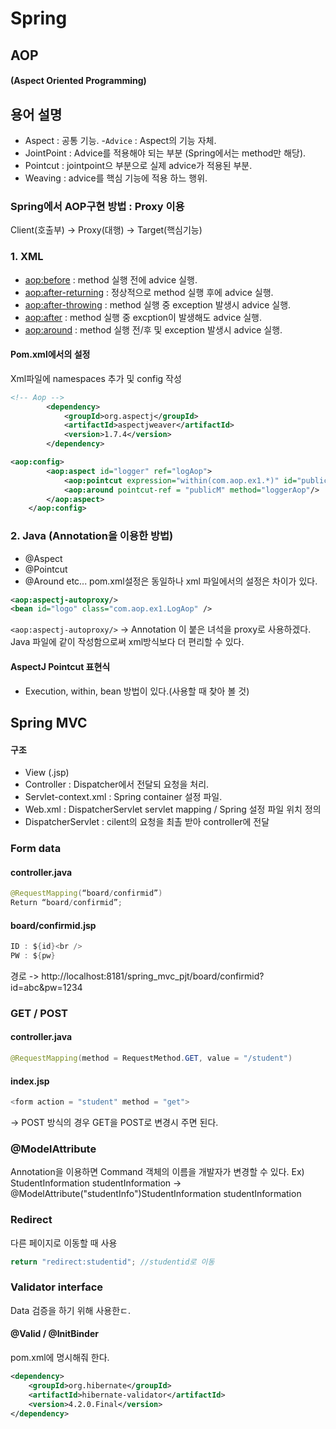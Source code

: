 # Spring

## AOP
#### (Aspect Oriented Programming)


## 용어 설명

 - Aspect : 공통 기능.
 -`Advice` : Aspect의 기능 자체.
 - JointPoint : Advice를 적용해야 되는 부분 (Spring에서는 method만 해당).
 - Pointcut : jointpoint으 부분으로 실제 advice가 적용된 부분.
 - Weaving : advice를 핵심 기능에 적용 하느 행위.


### Spring에서 AOP구현 방법 : Proxy 이용
   Client(호출부) -> Proxy(대행) -> Target(핵심기능)


### 1. XML
 - <aop:before> : method 실행 전에 advice 실행.
 - <aop:after-returning> : 정상적으로 method 실행 후에 advice 실행.
 - <aop:after-throwing> : method 실행 중 exception 발생시 advice 실행.
 - <aop:after> : method 실행 중 excption이 발생해도 advice 실행.
 - <aop:around> : method 실행 전/후 및 exception 발생시 advice 실행.


#### Pom.xml에서의 설정

Xml파일에 namespaces 추가 및 config 작성

```xml
<!-- Aop -->
		<dependency>
			<groupId>org.aspectj</groupId>
			<artifactId>aspectjweaver</artifactId>
			<version>1.7.4</version>
		</dependency>

<aop:config>
		<aop:aspect id="logger" ref="logAop">
			<aop:pointcut expression="within(com.aop.ex1.*)" id="publicM"/>
			<aop:around pointcut-ref = "publicM" method="loggerAop"/>
		</aop:aspect>
	</aop:config>
```


### 2. Java (Annotation을 이용한 방법)
 - @Aspect
 - @Pointcut
 - @Around  etc...
 pom.xml설정은 동일하나 xml 파일에서의 설정은 차이가 있다.
 ```xml
<aop:aspectj-autoproxy/>
<bean id="logo" class="com.aop.ex1.LogAop" />
```
`<aop:aspectj-autoproxy/>` -> Annotation 이 붙은 녀석을 proxy로 사용하겠다.
Java 파일에 같이 작성함으로써 xml방식보다 더 편리할 수 있다.


#### AspectJ Pointcut 표현식
 - Execution, within, bean 방법이 있다.(사용할 때 찾아 볼 것)


## Spring MVC
#### 구조
- View (.jsp)
- Controller : Dispatcher에서 전달되 요청을 처리.
- Servlet-context.xml : Spring container 설정 파일.
- Web.xml : DispatcherServlet servlet mapping / Spring 설정 파일 위치 정의
- DispatcherServlet : cilent의 요청을 최촐 받아 controller에 전달

### Form data
#### controller.java
```java
@RequestMapping(“board/confirmid”)
Return “board/confirmid”;
```


#### board/confirmid.jsp
```java
ID : ${id}<br />
PW : ${pw}
```
경로 ->  http://localhost:8181/spring_mvc_pjt/board/confirmid?id=abc&pw=1234

### GET / POST
#### controller.java
```java
@RequestMapping(method = RequestMethod.GET, value = "/student")
```

#### index.jsp
```java
<form action = "student" method = "get">
```
-> POST 방식의 경우 GET을 POST로 변경시 주면 된다.


### @ModelAttribute

Annotation을 이용하면 Command 객체의 이름을 개발자가 변경할 수 있다.
Ex) StudentInformation studentInformation -> @ModelAttribute("studentInfo")StudentInformation studentInformation


### Redirect

다른 페이지로 이동할 때 사용
```java
return "redirect:studentid"; //studentid로 이동
``` 

### Validator interface

Data 검증을 하기 위해 사용한ㄷ.
#### @Valid / @InitBinder

pom.xml에 명시해줘 한다.
```xml
<dependency>
	<groupId>org.hibernate</groupId>
	<artifactId>hibernate-validator</artifactId>
	<version>4.2.0.Final</version>
</dependency>
```



